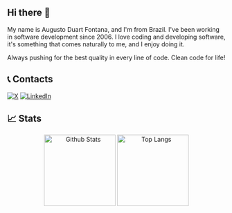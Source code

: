 ## Hi there 👋
My name is Augusto Duart Fontana, and I'm from Brazil. I've been working in software development since 2006. I love coding and developing software, it's something that comes naturally to me, and I enjoy doing it.

Always pushing for the best quality in every line of code. Clean code for life!
## :telephone_receiver: Contacts
[![X](https://img.shields.io/badge/X-%23000000.svg?style=for-the-badge&logo=X&logoColor=white)](https://x.com/adfontana)
[![LinkedIn](https://img.shields.io/badge/linkedin-%230077B5.svg?style=for-the-badge&logo=linkedin&logoColor=white)](https://www.linkedin.com/in/augusto-fontana)

## :chart_with_upwards_trend: Stats
<p align="center">
    <img align="center" src="https://github-readme-stats.vercel.app/api?username=adfontana&theme=radical&show_icons=true&count_private=true?&include_all_commits=true" alt="Github Stats" height="165"/>
    <img align="center" src="https://github-readme-stats.vercel.app/api/top-langs/?username=adfontana&layout=compact&theme=radical" alt="Top Langs"  height="165"/>
</p>

<!-- ![Snake animation](https://platane.github.io/snk/) -->

<!--
**adfontana/adfontana** is a ✨ _special_ ✨ repository because its `README.md` (this file) appears on your GitHub profile.

Here are some ideas to get you started:

- 🔭 I’m currently working on ...
- 🌱 I’m currently learning ...
- 👯 I’m looking to collaborate on ...
- 🤔 I’m looking for help with ...
- 💬 Ask me about ...
- 📫 How to reach me: ...
- 😄 Pronouns: ...
- ⚡ Fun fact: ...
-->
